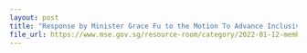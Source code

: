 ```yaml
---
layout: post
title: "Response by Minister Grace Fu to the Motion To Advance Inclusive Low-Carbon Transition"
file_url: https://www.mse.gov.sg/resource-room/category/2022-01-12-members-motion-to-advance-inclusive-low-carbon-transition/
---
```

